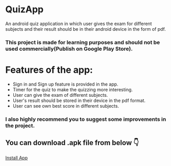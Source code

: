 # QuizApp
An android quiz application in which user gives the exam for different subjects and their result should be in their android device in the form of pdf. 
### This project is made for learning purposes and should not be used commercially(Publish on Google Play Store).

# Features of the app:

* Sign in and Sign up feature is provided in the app.
* Timer for the quiz to make the quizzing more interesting.
* User can give the exam of different subjects.
* User's result should be stored in their device in the pdf format.
* User can see own best score in different subjects.

### I also highly recommend you to suggest some improvements in the project.

## You can download .apk file from below 👇

[Install App](https://github.com/SayaliDalal/QuizApp/blob/master/media/Quiz-App.apk?raw=true)

